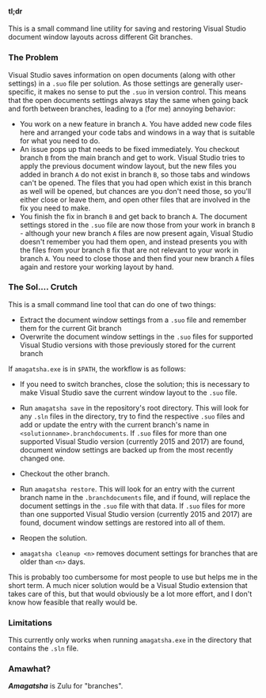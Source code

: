 #### tl;dr

This is a small command line utility for saving and restoring Visual Studio document window layouts across different Git branches.


### The Problem

Visual Studio saves information on open documents (along with other settings) in a `.suo` file per solution. As those settings are generally user-specific, it makes no sense to put the `.suo` in version control. This means that the open documents settings always stay the same when going back and forth between branches, leading to a (for me) annoying behavior:

- You work on a new feature in branch `A`. You have added new code files here and arranged your code tabs and windows in a way that is suitable for what you need to do.
- An issue pops up that needs to be fixed immediately. You checkout branch `B` from the main branch and get to work. Visual Studio tries to apply the previous document window layout, but the new files you added in branch `A` do not exist in branch `B`, so those tabs and windows can't be opened. The files that you had open which exist in this branch as well will be opened, but chances are you don't need those, so you'll either close or leave them, and open other files that are involved in the fix you need to make.
- You finish the fix in branch `B` and get back to branch `A`. The document settings stored in the `.suo` file are now those from your work in branch `B` - although your new branch `A` files are now present again, Visual Studio doesn't remember you had them open, and instead presents you with the files from your branch `B` fix that are not relevant to your work in branch `A`. You need to close those and then find your new branch `A` files again and restore your working layout by hand.

### The Sol.... Crutch

This is a small command line tool that can do one of two things:

- Extract the document window settings from a `.suo` file and remember them for the current Git branch
- Overwrite the document window settings in the `.suo` files for supported Visual Studio versions with those previously stored for the current branch

If `amagatsha.exe` is in `$PATH`, the workflow is as follows:

- If you need to switch branches, close the solution; this is necessary to make Visual Studio save the current window layout to the `.suo` file.
- Run `amagatsha save` in the repository's root directory. This will look for any `.sln` files in the directory, try to find the respective `.suo` files and add or update the entry with the current branch's name in `<solutionname>.branchdocuments`. If `.suo` files for more than one supported Visual Studio version (currently 2015 and 2017) are found, document window settings are backed up from the most recently changed one.
- Checkout the other branch.
- Run `amagatsha restore`. This will look for an entry with the current branch name in the `.branchdocuments` file, and if found, will replace the document settings in the `.suo` file with that data. If `.suo` files for more than one supported Visual Studio version (currently 2015 and 2017) are found, document window settings are restored into all of them.
- Reopen the solution.

- `amagatsha cleanup <n>` removes document settings for branches that are older than `<n>` days.

This is probably too cumbersome for most people to use but helps me in the short term. A much nicer solution would be a Visual Studio extension that takes care of this, but that would obviously be a lot more effort, and I don't know how feasible that really would be.


### Limitations

This currently only works when running `amagatsha.exe` in the directory that contains the `.sln` file.

### Amawhat?

***Amagatsha*** is Zulu for "branches".